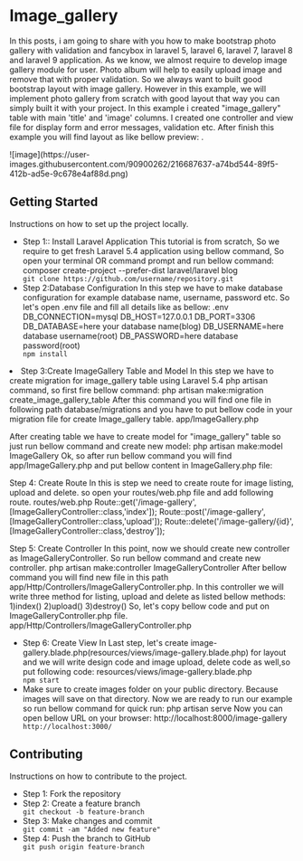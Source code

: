 <html>

<head>

 
</head>

<body>
  <h1>Image_gallery</h1>
  <p>In this posts, i am going to share with you how to make bootstrap photo gallery with validation and fancybox in laravel 5, laravel 6, laravel 7, laravel 8 and laravel 9 application.
As we know, we almost require to develop image gallery module for user. Photo album will help to easily upload image and remove that with proper validation. So we always want to built good bootstrap layout with image gallery. However in this example, we will implement photo gallery from scratch with good layout that way you can simply built it with your project.
In this example i created "image_gallery" table with main 'title' and 'image' columns. I created one controller and view file for display form and error messages, validation etc. After finish this example you will find layout as like bellow preview:
.</p>
![image](https://user-images.githubusercontent.com/90900262/216687637-a74bd544-89f5-412b-ad5e-9c678e4af88d.png)

  <h2>Getting Started</h2>
  <p>Instructions on how to set up the project locally.</p>
  <ul>
    <li>Step 1:: Install Laravel Application
This tutorial is from scratch, So we require to get fresh Laravel 5.4 application using bellow command, So open your terminal OR command prompt and run bellow command:
composer create-project --prefer-dist laravel/laravel blog
</li>
    <code>git clone https://github.com/username/repository.git</code>
    <li>Step 2:Database Configuration
In this step we have to make database configuration for example database name, username, password etc. So let's open .env file and fill all details like as bellow:
.env
DB_CONNECTION=mysql
DB_HOST=127.0.0.1
DB_PORT=3306
DB_DATABASE=here your database name(blog)
DB_USERNAME=here database username(root)
DB_PASSWORD=here database password(root)
</li>
    <code>npm install</code>
  </ul>
  <li>Step 3:Create ImageGallery Table and Model
In this step we have to create migration for image_gallery table using Laravel 5.4 php artisan command, so first fire bellow command:
php artisan make:migration create_image_gallery_table
After this command you will find one file in following path database/migrations and you have to put bellow code in your migration file for create Image_gallery table.
   app/ImageGallery.php
</li>

  <p>After creating table we have to create model for "image_gallery" table so just run bellow command and create new model:
php artisan make:model ImageGallery
Ok, so after run bellow command you will find app/ImageGallery.php and put bellow content in ImageGallery.php file:
</p>
 <p>Step 4: Create Route
In this is step we need to create route for image listing, upload and delete. so open your routes/web.php file and add following route.
routes/web.php
Route::get('/image-gallery',[ImageGalleryController::class,'index']);
Route::post('/image-gallery',[ImageGalleryController::class,'upload']);
Route::delete('/image-gallery/{id}',[ImageGalleryController::class,'destroy']);
 </p>
  <p>Step 5: Create Controller
In this point, now we should create new controller as ImageGalleryController. So run bellow command and create new controller.
php artisan make:controller ImageGalleryController
After bellow command you will find new file in this path app/Http/Controllers/ImageGalleryController.php.
In this controller we will write three method for listing, upload and delete as listed bellow methods:
1)index()
2)upload()
3)destroy()
So, let's copy bellow code and put on ImageGalleryController.php file.
app/Http/Controllers/ImageGalleryController.php
</p>
  <ul>
    <li>Step 6: Create View
In Last step, let's create image-gallery.blade.php(resources/views/image-gallery.blade.php) for layout and we will write design code and image upload, delete code as well,so put following code:
resources/views/image-gallery.blade.php
</li>
    <code>npm start</code>
    <li>Make sure to create images folder on your public directory.
Because images will save on that directory.
Now we are ready to run our example so run bellow command for quick run:
php artisan serve
Now you can open bellow URL on your browser:
http://localhost:8000/image-gallery
</li>
    <code>http://localhost:3000/</code>
  </ul>

  <h2>Contributing</h2>
  <p>Instructions on how to contribute to the project.</p>
  <ul>
    <li>Step 1: Fork the repository</li>
    <li>Step 2: Create a feature branch</li>
    <code>git checkout -b feature-branch</code>
    <li>Step 3: Make changes and commit</li>
    <code>git commit -am "Added new feature"</code>
    <li>Step 4: Push the branch to GitHub</li>
    <code>git push origin feature-branch</code>
  </ul>
</body>

</html>
